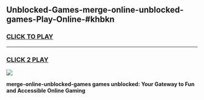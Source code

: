 
## Unblocked-Games-merge-online-unblocked​-games-Play-Online-#khbkn
<h3>
<a href="https://premium.freeplayer.one?title=merge-online-unblocked​-games&ref=27F">CLICK TO PLAY</a></h3>
<hr>

<h3>
<a href="https://premium.freeplayer.one?title=merge-online-unblocked​-games&ref=27F">CLICK 2 PLAY</a>
  
</h3>

<a href="https://premium.freeplayer.one?title=merge-online-unblocked​-games&ref=27F"><img src="https://clearcache.store/games.png"></a>


**merge-online-unblocked​-games games unblocked: Your Gateway to Fun and Accessible Online Gaming**
